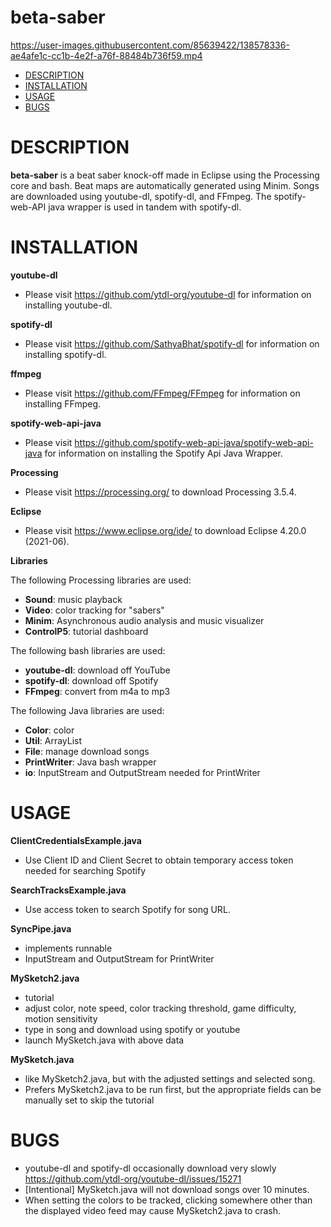 # beta-saber 


https://user-images.githubusercontent.com/85639422/138578336-ae4afe1c-cc1b-4e2f-a76f-88484b736f59.mp4




- [DESCRIPTION](#description)
- [INSTALLATION](#installation)
- [USAGE](#usage)
- [BUGS](#bugs)

# DESCRIPTION

**beta-saber** is a beat saber knock-off made in Eclipse using the Processing core and bash. Beat maps are automatically generated using Minim. Songs are downloaded using youtube-dl, spotify-dl, and FFmpeg. The spotify-web-API java wrapper is used in tandem with spotify-dl.

# INSTALLATION

**youtube-dl**

- Please visit https://github.com/ytdl-org/youtube-dl for information on installing youtube-dl.

**spotify-dl**

- Please visit https://github.com/SathyaBhat/spotify-dl for information on installing spotify-dl.

**ffmpeg**

- Please visit https://github.com/FFmpeg/FFmpeg for information on installing FFmpeg.

**spotify-web-api-java**

- Please visit https://github.com/spotify-web-api-java/spotify-web-api-java for information on installing the Spotify Api Java Wrapper.

**Processing**

- Please visit https://processing.org/ to download Processing 3.5.4.

**Eclipse**

- Please visit https://www.eclipse.org/ide/ to download Eclipse 4.20.0 (2021-06).

**Libraries**

  The following Processing libraries are used:
  - **Sound**: music playback
  - **Video**: color tracking for "sabers"
  - **Minim**: Asynchronous audio analysis and music visualizer
  - **ControlP5**: tutorial dashboard

  The following bash libraries are used:
  - **youtube-dl**: download off YouTube
  - **spotify-dl**: download off Spotify
  - **FFmpeg**: convert from m4a to mp3

  The following Java libraries are used:
  - **Color**: color
  - **Util**: ArrayList
  - **File**: manage download songs
  - **PrintWriter**: Java bash wrapper
  - **io**: InputStream and OutputStream needed for PrintWriter

  # USAGE
  
  **ClientCredentialsExample.java**
  - Use Client ID and Client Secret to obtain temporary access token needed for searching Spotify

  **SearchTracksExample.java**
  - Use access token to search Spotify for song URL. 

  **SyncPipe.java**
  - implements runnable
  - InputStream and OutputStream for PrintWriter

  **MySketch2.java**
  - tutorial
  - adjust color, note speed, color tracking threshold, game difficulty, motion sensitivity
  - type in song and download using spotify or youtube
  - launch MySketch.java with above data

  **MySketch.java**
  - like MySketch2.java, but with the adjusted settings and selected song.
  - Prefers MySketch2.java to be run first, but the appropriate fields can be manually set to skip the tutorial 

   # BUGS
   - youtube-dl and spotify-dl occasionally download very slowly https://github.com/ytdl-org/youtube-dl/issues/15271
   - [Intentional] MySketch.java will not download songs over 10 minutes. 
   - When setting the colors to be tracked, clicking somewhere other than the displayed video feed may cause MySketch2.java to crash.




